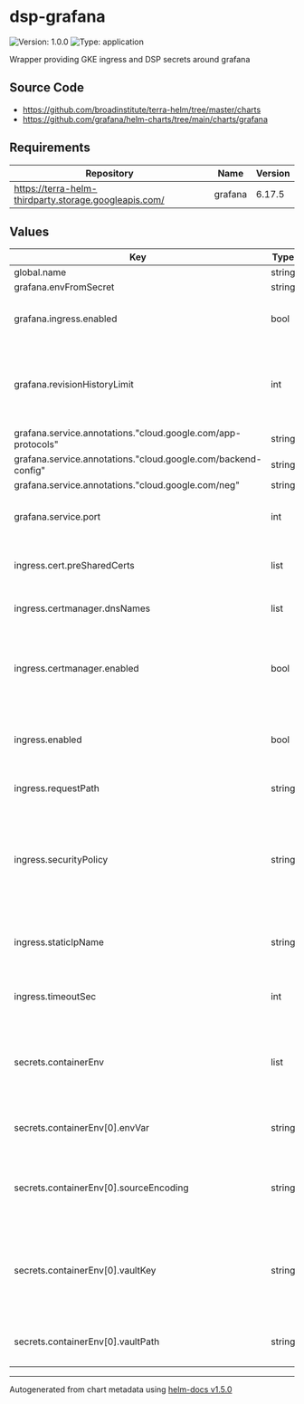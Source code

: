 # dsp-grafana

![Version: 1.0.0](https://img.shields.io/badge/Version-1.0.0-informational?style=flat-square) ![Type: application](https://img.shields.io/badge/Type-application-informational?style=flat-square)

Wrapper providing GKE ingress and DSP secrets around grafana

## Source Code

* <https://github.com/broadinstitute/terra-helm/tree/master/charts>
* <https://github.com/grafana/helm-charts/tree/main/charts/grafana>

## Requirements

| Repository | Name | Version |
|------------|------|---------|
| https://terra-helm-thirdparty.storage.googleapis.com/ | grafana | 6.17.5 |

## Values

| Key | Type | Default | Description |
|-----|------|---------|-------------|
| global.name | string | `"grafana"` |  |
| grafana.envFromSecret | string | `"{{ .Values.global.name }}-container-env"` |  |
| grafana.ingress.enabled | bool | `false` | DISABLE grafana's built-in ingress |
| grafana.revisionHistoryLimit | int | `0` | Replicaset revisions not saved since we'd rollback via gitops or argo |
| grafana.service.annotations."cloud.google.com/app-protocols" | string | `"{\"service\":\"HTTP\"}"` |  |
| grafana.service.annotations."cloud.google.com/backend-config" | string | `"{\"default\": \"grafana-ingress-backendconfig\"}"` |  |
| grafana.service.annotations."cloud.google.com/neg" | string | `"{\"ingress\": true}"` |  |
| grafana.service.port | int | `80` | Port to run the (non-HTTPS) service over |
| ingress.cert.preSharedCerts | list | `[]` | Previously provisioned certs to use on the LB |
| ingress.certmanager.dnsNames | list | `[]` | FQDNs to allocate cert for |
| ingress.certmanager.enabled | bool | `true` | If CertManager should be used to dynamically provision an LB cert |
| ingress.enabled | bool | `true` | ENABLE this wrapper's simpler ingress config |
| ingress.requestPath | string | `"/api/health"` | Path to use for LB health checks |
| ingress.securityPolicy | string | `nil` | Optionally, the name of a cloud armor security policy to apply to the ingress backend |
| ingress.staticIpName | string | `nil` | Name of static IP previously allocated in the project |
| ingress.timeoutSec | int | `120` | Seconds before LB health check will time out |
| secrets.containerEnv | list | `[{"envVar":null,"sourceEncoding":"text","vaultKey":null,"vaultPath":null}]` | (list) Secrets to be placed into environment variables in the grafana container |
| secrets.containerEnv[0].envVar | string | `nil` | Name of the environment variable to create |
| secrets.containerEnv[0].sourceEncoding | string | `"text"` | (string) Encoding of the secret value in vault (either `text` or `base64`) |
| secrets.containerEnv[0].vaultKey | string | `nil` | Key within the desired Vault secret to the desired individual secret value to use |
| secrets.containerEnv[0].vaultPath | string | `nil` | Path within Vault to the desired Vault secret |

----------------------------------------------
Autogenerated from chart metadata using [helm-docs v1.5.0](https://github.com/norwoodj/helm-docs/releases/v1.5.0)
